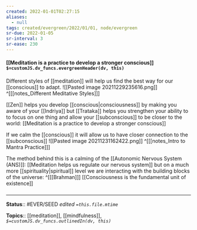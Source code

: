 ```yaml
---
created: 2022-01-01T02:27:15 
aliases:
  - null
tags: created/evergreen/2022/01/01, node/evergreen
sr-due: 2022-01-05
sr-interval: 3
sr-ease: 230
---
```


#### [[Meditation is a practice to develop a stronger conscious]] `$=customJS.dv_funcs.evergreenHeader(dv, this)`

Different styles of [[meditation]] will help us find the best way for our [[conscious]] to adapt.
 ![[Pasted image 20211229235616.png]]
^[[[notes_Different Meditative Styles]]]

[[Zen]] helps you develop [[conscious|consciousness]] by making you aware of your [[Indriya]] but [[Trataka]] helps you strengthen your ability to to focus on one thing and allow your [[subconscious]] to be closer to the world:
[[Meditation is a practice to develop a stronger conscious]]

If we calm the [[conscious]] it will allow us to have closer connection to the [[subconscious]]
![[Pasted image 20211231162422.png]]
^[[[notes_Intro to Mantra Practice]]]

The method behind this is a calming of the [[Autonomic Nervous System (ANS)]]: [[Meditation helps us regulate our nervous system]]
but on a much more [[spirituality|spiritual]] level we are interacting with the building blocks of the universe:
^[[[Brahman]]]
[[Consciousness is the fundamental unit of existence]]



### <hr class="footnote"/>

**Status**:: #EVER/SEED
*edited `=this.file.mtime`*

**Topics**:: [[meditation]], [[mindfulness]], 
*`$=customJS.dv_funcs.outlinedIn(dv, this)`*
